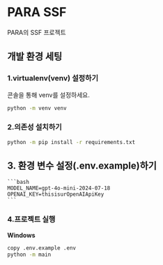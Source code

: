 
# PARA SSF

PARA의 SSF 프로젝트

## 개발 환경 세팅

### 1.virtualenv(venv) 설정하기  
콘솔을 통해 venv를 설정하세요.
 ```bash
python -m venv venv
```

### 2.의존성 설치하기

```bash
python -m pip install -r requirements.txt
```
## 3. 환경 변수 설정(.env.example)하기
    ```bash
    MODEL_NAME=gpt-4o-mini-2024-07-18
    OPENAI_KEY=thisisurOpenAIApiKey
    ```

### 4.프로젝트 실행

**Windows**
```bash
copy .env.example .env
python -m main
```
